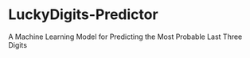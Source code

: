 # LuckyDigits-Predictor
A Machine Learning Model for Predicting the Most Probable Last Three Digits
